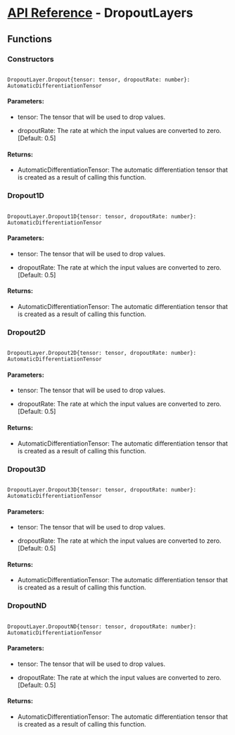 # [API Reference](../API.md) - DropoutLayers

## Functions

### Constructors

```

DropoutLayer.Dropout{tensor: tensor, dropoutRate: number}: AutomaticDifferentiationTensor

```

#### Parameters:

* tensor: The tensor that will be used to drop values.

* dropoutRate: The rate at which the input values are converted to zero. [Default: 0.5]

#### Returns:

* AutomaticDifferentiationTensor: The automatic differentiation tensor that is created as a result of calling this function.

### Dropout1D

```

DropoutLayer.Dropout1D{tensor: tensor, dropoutRate: number}: AutomaticDifferentiationTensor

```

#### Parameters:

* tensor: The tensor that will be used to drop values.

* dropoutRate: The rate at which the input values are converted to zero. [Default: 0.5]

#### Returns:

* AutomaticDifferentiationTensor: The automatic differentiation tensor that is created as a result of calling this function.

### Dropout2D

```

DropoutLayer.Dropout2D{tensor: tensor, dropoutRate: number}: AutomaticDifferentiationTensor

```

#### Parameters:

* tensor: The tensor that will be used to drop values.

* dropoutRate: The rate at which the input values are converted to zero. [Default: 0.5]

#### Returns:

* AutomaticDifferentiationTensor: The automatic differentiation tensor that is created as a result of calling this function.

### Dropout3D

```

DropoutLayer.Dropout3D{tensor: tensor, dropoutRate: number}: AutomaticDifferentiationTensor

```

#### Parameters:

* tensor: The tensor that will be used to drop values.

* dropoutRate: The rate at which the input values are converted to zero. [Default: 0.5]

#### Returns:

* AutomaticDifferentiationTensor: The automatic differentiation tensor that is created as a result of calling this function.

### DropoutND

```

DropoutLayer.DropoutND{tensor: tensor, dropoutRate: number}: AutomaticDifferentiationTensor

```

#### Parameters:

* tensor: The tensor that will be used to drop values.

* dropoutRate: The rate at which the input values are converted to zero. [Default: 0.5]

#### Returns:

* AutomaticDifferentiationTensor: The automatic differentiation tensor that is created as a result of calling this function.

